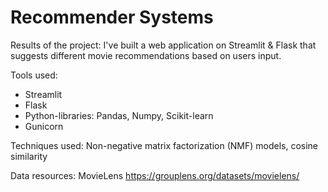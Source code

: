 # Recommender Systems

Results of the project: I've built a web application on Streamlit & Flask that suggests different movie recommendations based on users input.

Tools used:
- Streamlit
- Flask
- Python-libraries: Pandas, Numpy, Scikit-learn
- Gunicorn

Techniques used: Non-negative matrix factorization (NMF) models, cosine similarity

Data resources: MovieLens https://grouplens.org/datasets/movielens/
